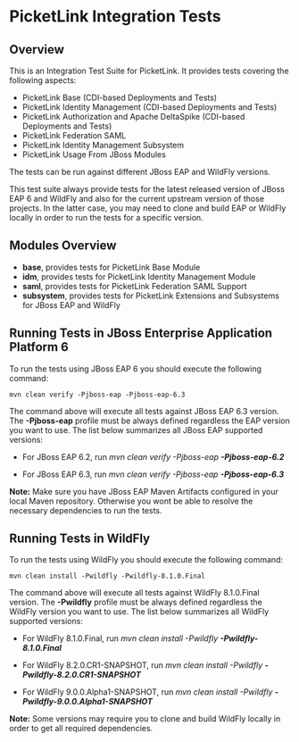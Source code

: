 # PicketLink Integration Tests

## Overview

This is an Integration Test Suite for PicketLink. It provides tests covering the following aspects:

* PicketLink Base (CDI-based Deployments and Tests)
* PicketLink Identity Management (CDI-based Deployments and Tests)
* PicketLink Authorization and Apache DeltaSpike (CDI-based Deployments and Tests)
* PicketLink Federation SAML
* PicketLink Identity Management Subsystem
* PicketLink Usage From JBoss Modules

The tests can be run against different JBoss EAP and WildFly versions. 

This test suite always provide tests for the latest released version of JBoss EAP 6 and WildFly and also for the current upstream 
version of those projects. In the latter case, you may need to clone and build EAP or WildFly locally in order to run the tests
for a specific version.

## Modules Overview

* **base**, provides tests for PicketLink Base Module
* **idm**, provides tests for PicketLink Identity Management Module
* **saml**, provides tests for PicketLink Federation SAML Support
* **subsystem**, provides tests for PicketLink Extensions and Subsystems for JBoss EAP and WildFly
 

## Running Tests in JBoss Enterprise Application Platform 6

To run the tests using JBoss EAP 6 you should execute the following command:

    mvn clean verify -Pjboss-eap -Pjboss-eap-6.3
    
The command above will execute all tests against JBoss EAP 6.3 version. The **-Pjboss-eap** profile must be always defined regardless
the EAP version you want to use. The list below summarizes all JBoss EAP supported versions:
 
* For JBoss EAP 6.2, run *mvn clean verify -Pjboss-eap **-Pjboss-eap-6.2***

* For JBoss EAP 6.3, run *mvn clean verify -Pjboss-eap **-Pjboss-eap-6.3***

**Note:** Make sure you have JBoss EAP Maven Artifacts configured in your local Maven repository. Otherwise you wont be able to 
resolve the necessary dependencies to run the tests.

## Running Tests in WildFly

To run the tests using WildFly you should execute the following command:

    mvn clean install -Pwildfly -Pwildfly-8.1.0.Final
    
The command above will execute all tests against WildFly 8.1.0.Final version. The **-Pwildfly** profile must be always defined regardless
the WildFly version you want to use. The list below summarizes all WildFly supported versions:
 
* For WildFly 8.1.0.Final, run *mvn clean install -Pwildfly **-Pwildfly-8.1.0.Final***

* For WildFly 8.2.0.CR1-SNAPSHOT, run *mvn clean install -Pwildfly **-Pwildfly-8.2.0.CR1-SNAPSHOT***

* For WildFly 9.0.0.Alpha1-SNAPSHOT, run *mvn clean install -Pwildfly **-Pwildfly-9.0.0.Alpha1-SNAPSHOT***

**Note:** Some versions may require you to clone and build WildFly locally in order to get all required dependencies. 